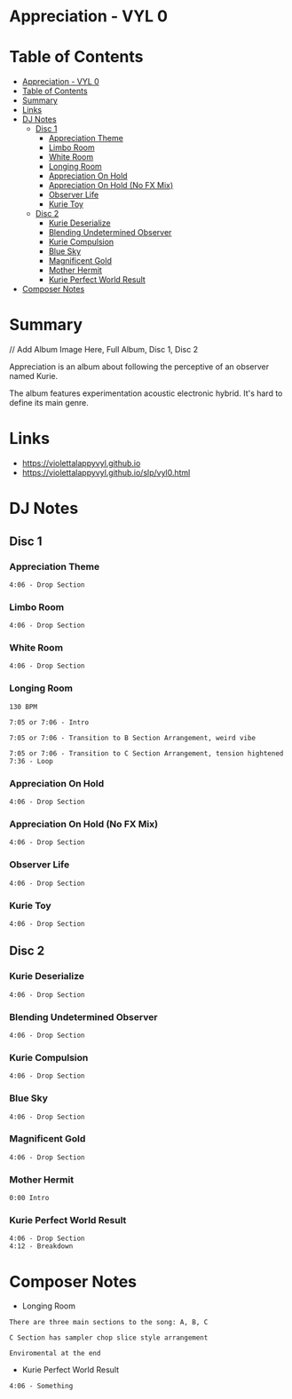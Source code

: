 # Appreciation - VYL 0

# Table of Contents
- [Appreciation - VYL 0](#appreciation---vyl-0)
- [Table of Contents](#table-of-contents)
- [Summary](#summary)
- [Links](#links)
- [DJ Notes](#dj-notes)
  - [Disc 1](#disc-1)
    - [Appreciation Theme](#appreciation-theme)
    - [Limbo Room](#limbo-room)
    - [White Room](#white-room)
    - [Longing Room](#longing-room)
    - [Appreciation On Hold](#appreciation-on-hold)
    - [Appreciation On Hold (No FX Mix)](#appreciation-on-hold-no-fx-mix)
    - [Observer Life](#observer-life)
    - [Kurie Toy](#kurie-toy)
  - [Disc 2](#disc-2)
    - [Kurie Deserialize](#kurie-deserialize)
    - [Blending Undetermined Observer](#blending-undetermined-observer)
    - [Kurie Compulsion](#kurie-compulsion)
    - [Blue Sky](#blue-sky)
    - [Magnificent Gold](#magnificent-gold)
    - [Mother Hermit](#mother-hermit)
    - [Kurie Perfect World Result](#kurie-perfect-world-result)
- [Composer Notes](#composer-notes)

# Summary

// Add Album Image Here, Full Album, Disc 1, Disc 2

Appreciation is an album about following the perceptive of an observer named Kurie.

The album features experimentation acoustic electronic hybrid. It's hard to define its main genre.

# Links
- https://violettalappyvyl.github.io
- https://violettalappyvyl.github.io/slp/vyl0.html

# DJ Notes

## Disc 1

### Appreciation Theme

```
4:06 - Drop Section
```

### Limbo Room

```
4:06 - Drop Section
```

### White Room

```
4:06 - Drop Section
```

### Longing Room

```
130 BPM

7:05 or 7:06 - Intro

7:05 or 7:06 - Transition to B Section Arrangement, weird vibe

7:05 or 7:06 - Transition to C Section Arrangement, tension hightened
7:36 - Loop
```

### Appreciation On Hold

```
4:06 - Drop Section
```

### Appreciation On Hold (No FX Mix)

```
4:06 - Drop Section
```

### Observer Life

```
4:06 - Drop Section
```

### Kurie Toy

```
4:06 - Drop Section
```

## Disc 2

### Kurie Deserialize

```
4:06 - Drop Section
```

### Blending Undetermined Observer

```
4:06 - Drop Section
```

### Kurie Compulsion

```
4:06 - Drop Section
```

### Blue Sky

```
4:06 - Drop Section
```

### Magnificent Gold

```
4:06 - Drop Section
```

### Mother Hermit

```
0:00 Intro
```

### Kurie Perfect World Result

```
4:06 - Drop Section
4:12 - Breakdown
```

# Composer Notes

- Longing Room

```
There are three main sections to the song: A, B, C

C Section has sampler chop slice style arrangement

Enviromental at the end
```

- Kurie Perfect World Result

```
4:06 - Something
```